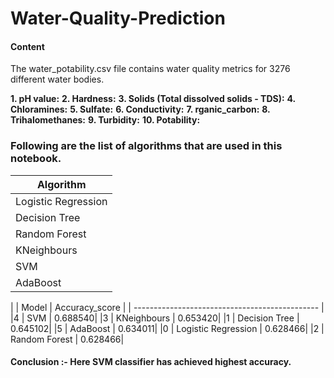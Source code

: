 # Water-Quality-Prediction

#### Content
The water_potability.csv file contains water quality metrics for 3276 different water bodies.


**1. pH value:**
**2. Hardness:**
**3. Solids (Total dissolved solids - TDS):**
**4. Chloramines:**
**5. Sulfate:**
**6. Conductivity:**
**7. rganic_carbon:**
**8. Trihalomethanes:**
**9. Turbidity:**
**10. Potability:**

### Following are the list of algorithms that are used in this notebook.

|    Algorithm         | 
| -------------------- | 
| Logistic Regression  |
| Decision Tree|
| Random Forest|
| KNeighbours|
| SVM|
| AdaBoost|


|	| Model	              |  Accuracy_score  |
| ---------------------------------------------- |
|4	| SVM	              |      0.688540|
|3	| KNeighbours	      |      0.653420|
|1	| Decision Tree       |	     0.645102|
|5	| AdaBoost	      |      0.634011|
|0	| Logistic Regression |      0.628466|
|2	| Random Forest	      |      0.628466|

#### Conclusion :- Here SVM classifier has achieved highest accuracy.
